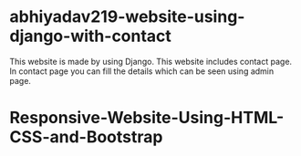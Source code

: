 # abhiyadav219-website-using-django-with-contact
This website is made by using Django.
This website includes contact page.
In contact page you can fill the details which can be seen using admin page.
# Responsive-Website-Using-HTML-CSS-and-Bootstrap
